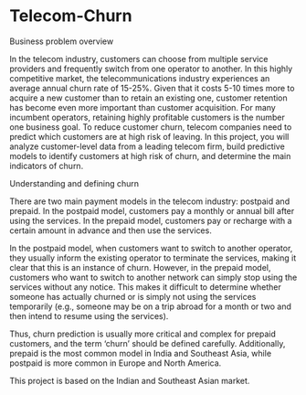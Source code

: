 # Telecom-Churn

Business problem overview

In the telecom industry, customers can choose from multiple service providers and frequently switch from one operator to another. In this highly competitive market, the telecommunications industry experiences an average annual churn rate of 15-25%. Given that it costs 5-10 times more to acquire a new customer than to retain an existing one, customer retention has become even more important than customer acquisition. For many incumbent operators, retaining highly profitable customers is the number one business goal. To reduce customer churn, telecom companies need to predict which customers are at high risk of leaving. In this project, you will analyze customer-level data from a leading telecom firm, build predictive models to identify customers at high risk of churn, and determine the main indicators of churn.

 

Understanding and defining churn

There are two main payment models in the telecom industry: postpaid and prepaid. In the postpaid model, customers pay a monthly or annual bill after using the services. In the prepaid model, customers pay or recharge with a certain amount in advance and then use the services.

In the postpaid model, when customers want to switch to another operator, they usually inform the existing operator to terminate the services, making it clear that this is an instance of churn. However, in the prepaid model, customers who want to switch to another network can simply stop using the services without any notice. This makes it difficult to determine whether someone has actually churned or is simply not using the services temporarily (e.g., someone may be on a trip abroad for a month or two and then intend to resume using the services).

Thus, churn prediction is usually more critical and complex for prepaid customers, and the term ‘churn’ should be defined carefully. Additionally, prepaid is the most common model in India and Southeast Asia, while postpaid is more common in Europe and North America.

 

This project is based on the Indian and Southeast Asian market.
